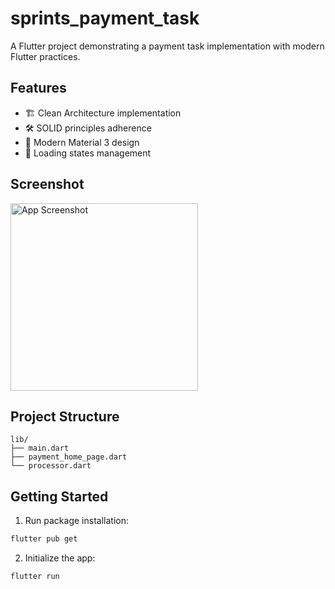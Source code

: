 # sprints_payment_task

A Flutter project demonstrating a payment task implementation with modern Flutter practices.

## Features

- 🏗️ Clean Architecture implementation
- 🛠️ SOLID principles adherence
- 📱 Modern Material 3 design
- 🚦 Loading states management

## Screenshot

<img src="https://github.com/user-attachments/assets/86fe12e8-a799-4c06-a58a-a8d6ffe4fec8" alt="App Screenshot" width="300"/>


## Project Structure

```
lib/
├── main.dart
├── payment_home_page.dart
└── processor.dart

```

## Getting Started

1. Run package installation:

```bash
flutter pub get
```

2. Initialize the app:

```bash
flutter run
```
